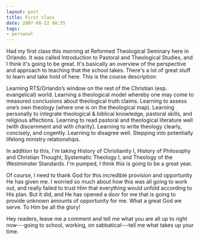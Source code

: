```yaml
---
layout: post
title: First class
date: 2007-08-22 08:55
tags:
- personal
---
```

Had my first class this morning at Reformed Theological Seminary here in Orlando. It was called Introduction to Pastoral and Theological Studies, and I think it's going to be great. It's basically an overview of the perspective and approach to teaching that the school takes. There's a lot of great stuff to learn and take hold of here. This is the course description:

</blockquote>
Learning RTS/Orlando’s window on the rest of the Christian (esp. evangelical) world. Learning a theological model whereby one may come to measured conclusions about theological truth claims. Learning to assess one’s own theology (where one is on the theological map). Learning personally to integrate theological & biblical knowledge, pastoral skills, and religious affections. Learning to read pastoral and theological literature well (with discernment and with charity). Learning to write theology clearly, concisely, and cogently. Learning to disagree well. Stepping into potentially lifelong ministry relationships.
</blockquote>

In addition to this, I'm taking History of Christianity I, History of Philosophy and Christian Thought, Systematic Theology I, and Theology of the Westminster Standards. I'm pumped, I think this is going to be a great year.

Of course, I need to thank God for this incredible provision and opportunity He has given me. I worried so much about how this was all going to work out, and really failed to trust Him that everything would unfold according to His plan. But it did, and He has opened a door for me that is going to provide unknown amounts of opportunity for me. What a great God we serve. To Him be all the glory!

Hey readers, leave me a comment and tell me what you are all up to right now---going to school, working, on sabbatical---tell me what takes up your time.
